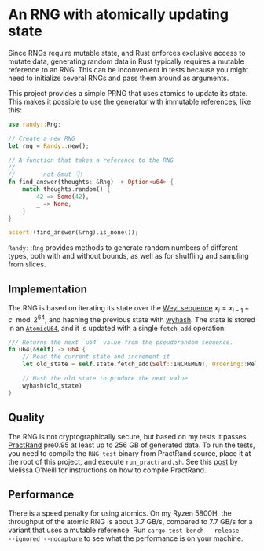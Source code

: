 # An RNG with atomically updating state

Since RNGs require mutable state, and Rust enforces exclusive access to mutate data, generating random data in Rust typically requires a mutable reference to an RNG. This can be inconvenient in tests because you might need to initialize several RNGs and pass them around as arguments.

This project provides a simple PRNG that uses atomics to update its state. This makes it possible to use the generator with immutable references, like this:

```rust
use randy::Rng;

// Create a new RNG
let rng = Randy::new();

// A function that takes a reference to the RNG
// 
//        not &mut 👇!
fn find_answer(thoughts: &Rng) -> Option<u64> {
    match thoughts.random() {
        42 => Some(42),
        _ => None,
    }
}

assert!(find_answer(&rng).is_none());
```

`Randy::Rng` provides methods to generate random numbers of different types, both with and without bounds, as well as for shuffling and sampling from slices.

## Implementation

The RNG is based on iterating its state over the [Weyl sequence](https://en.wikipedia.org/wiki/Weyl_sequence) $x_i = x_{i-1} + c \mod 2^{64}$, and hashing the previous state with [wyhash](https://github.com/wangyi-fudan/wyhash). The state is stored in an [`AtomicU64`](https://doc.rust-lang.org/std/sync/atomic/struct.AtomicU64.html), and it is updated with a single `fetch_add` operation:

```rust
/// Returns the next `u64` value from the pseudorandom sequence.
fn u64(&self) -> u64 {
    // Read the current state and increment it
    let old_state = self.state.fetch_add(Self::INCREMENT, Ordering::Relaxed);

    // Hash the old state to produce the next value
    wyhash(old_state)
}
```

## Quality

The RNG is not cryptographically secure, but based on my tests it passes [PractRand](http://pracrand.sourceforge.net/) pre0.95 at least up to 256 GB of generated data. To run the tests, you need to compile the `RNG_test` binary from PractRand source, place it at the root of this project, and execute `run_practrand.sh`. See this [post](https://www.pcg-random.org/posts/how-to-test-with-practrand.html) by Melissa O'Neill for instructions on how to compile PractRand.  

## Performance

There is a speed penalty for using atomics. On my Ryzen 5800H, the throughput of the atomic RNG is about 3.7 GB/s, compared to 7.7 GB/s for a variant that uses a mutable reference. Run `cargo test bench --release -- --ignored --nocapture` to see what the performance is on your machine.

